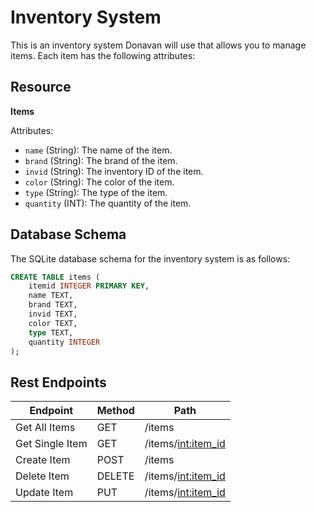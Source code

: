 # Inventory System

This is an inventory system Donavan will use that allows you to manage items. Each item has the following attributes:

## Resource

**Items**

Attributes:
- `name` (String): The name of the item.
- `brand` (String): The brand of the item.
- `invid` (String): The inventory ID of the item.
- `color` (String): The color of the item.
- `type` (String): The type of the item.
- `quantity` (INT): The quantity of the item.

## Database Schema

The SQLite database schema for the inventory system is as follows:

```sql
CREATE TABLE items (
    itemid INTEGER PRIMARY KEY, 
    name TEXT, 
    brand TEXT, 	
    invid TEXT, 
    color TEXT, 
    type TEXT, 
    quantity INTEGER
);
```
## Rest Endpoints
| Endpoint | Method | Path |
| --- | --- | --- |
| Get All Items | GET | /items |
| Get Single Item | GET | /items/<int:item_id> |
| Create Item | POST | /items |
| Delete Item | DELETE | /items/<int:item_id> |
| Update Item | PUT | /items/<int:item_id> |
